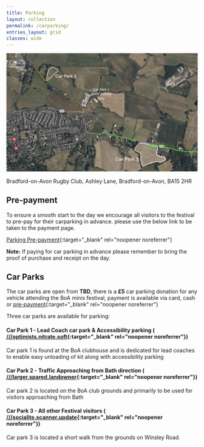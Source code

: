 ```yaml
---
title: Parking
layout: collection
permalink: /carparking/
entries_layout: grid
classes: wide
---
```


<div class="map-container">
    <!-- Replace the src attribute with the URL of your map image -->
    <img src="/assets/images/maps/gettingheremap.jpg" alt="Map Image">
    <!-- Use Font Awesome for the map icon -->
    <p><i class="fas fa-map-marker-alt"></i> Bradford-on-Avon Rugby Club, Ashley Lane, Bradford-on-Avon, BA15 2HR</p>
</div>

## Pre-payment
To ensure a smooth start to the day we encourage all visitors to the festival to pre-pay for their carparking in advance. please use the below link to be taken to the payment page.

[<i class="fas fa-parking"></i> Parking Pre-payment](https://boarugbyclub.square.site/product/boa-minis-festival-2024-car-parking/136?cs=true&cst=custom){:target="_blank" rel="noopener noreferrer"}

<i class="fas fa-exclamation-triangle" style="color: #ffcc00;"></i> **Note:** If paying for car parking in advance please remember to bring the proof of purchase and receipt on the day.

## Car Parks
The car parks are open from **TBD**, there is a **£5** car parking donation for any vehicle attending the BoA minis festival, payment is available via card, cash or [pre-payment](https://boarugbyclub.square.site/product/boa-minis-festival-2024-car-parking/136?cs=true&cst=custom){:target="_blank" rel="noopener noreferrer"}

Three car parks are available for parking:
#### Car Park 1 - Lead Coach car park & Accessibility parking (<i class="fas fa-map-marker-alt"></i> [///optimists.nitrate.soft](https://what3words.com////optimists.nitrate.soft){:target="_blank" rel="noopener noreferrer"})
Car park 1 is found at the BoA clubhouse and is dedicated for lead coaches to enable easy unloading of kit along with accessibility parking

#### Car Park 2 - Traffic Approaching from Bath direction (<i class="fas fa-map-marker-alt"></i> [///larger.spared.landowner](https://what3words.com/larger.spared.landowner){:target="_blank" rel="noopener noreferrer"})
Car park 2 is located on the BoA club grounds and primarily to be used for visitors approaching from Bath

#### Car Park 3 - All other Festival visitors (<i class="fas fa-map-marker-alt"></i> [///socialite.scanner.update](https://what3words.com/socialite.scanner.update){:target="_blank" rel="noopener noreferrer"})

Car park 3 is located a short walk from the grounds on Winsley Road. 


